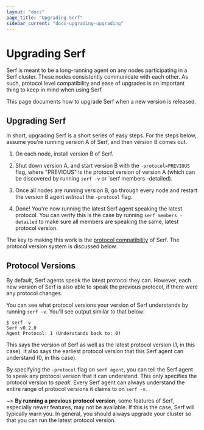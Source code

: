 ```yaml
---
layout: "docs"
page_title: "Upgrading Serf"
sidebar_current: "docs-upgrading-upgrading"
---
```


# Upgrading Serf

Serf is meant to be a long-running agent on any nodes participating in a
Serf cluster. These nodes consistently communicate with each other. As such,
protocol level compatibility and ease of upgrades is an important thing to
keep in mind when using Serf.

This page documents how to upgrade Serf when a new version is released.

## Upgrading Serf

In short, upgrading Serf is a short series of easy steps. For the steps
below, assume you're running version A of Serf, and then version B comes out.

1. On each node, install version B of Serf.

2. Shut down version A, and start version B with the `-protocol=PREVIOUS`
   flag, where "PREVIOUS" is the protocol version of version A (which can
   be discovered by running `serf -v` or `serf members -detailed).

3. Once all nodes are running version B, go through every node and restart
   the version B agent _without_ the `-protocol` flag.

4. Done! You're now running the latest Serf agent speaking the latest protocol.
   You can verify this is the case by running `serf members -detailed` to
   make sure all members are speaking the same, latest protocol version.

The key to making this work is the [protocol compatibility](/docs/compatibility.html)
of Serf. The protocol version system is discussed below.

## Protocol Versions

By default, Serf agents speak the latest protocol they can. However, each
new version of Serf is also able to speak the previous protocol, if there
were any protocol changes.

You can see what protocol versions your version of Serf understands by
running `serf -v`. You'll see output similar to that below:

```
$ serf -v
Serf v0.2.0
Agent Protocol: 1 (Understands back to: 0)
```

This says the version of Serf as well as the latest protocol version (1,
in this case). It also says the earliest protocol version that this Serf
agent can understand (0, in this case).

By specifying the `-protocol` flag on `serf agent`, you can tell the
Serf agent to speak any protocol version that it can understand. This
only specifies the protocol version to _speak_. Every Serf agent can
always understand the entire range of protocol versions it claims to
on `serf -v`.

~> **By running a previous protocol version**, some features
of Serf, especially newer features, may not be available. If this is the
case, Serf will typically warn you. In general, you should always upgrade
your cluster so that you can run the latest protocol version.
